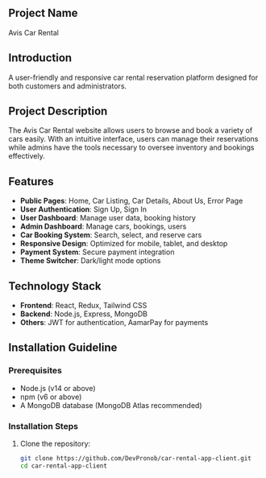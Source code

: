 ## Project Name
Avis Car Rental

## Introduction
A user-friendly and responsive car rental reservation platform designed for both customers and administrators.

## Project Description
The Avis Car Rental website allows users to browse and book a variety of cars easily. With an intuitive interface, users can manage their reservations while admins have the tools necessary to oversee inventory and bookings effectively.

## Features
- **Public Pages**: Home, Car Listing, Car Details, About Us, Error Page
- **User Authentication**: Sign Up, Sign In
- **User Dashboard**: Manage user data, booking history
- **Admin Dashboard**: Manage cars, bookings, users
- **Car Booking System**: Search, select, and reserve cars
- **Responsive Design**: Optimized for mobile, tablet, and desktop
- **Payment System**: Secure payment integration
- **Theme Switcher**: Dark/light mode options

## Technology Stack
- **Frontend**: React, Redux, Tailwind CSS
- **Backend**: Node.js, Express, MongoDB
- **Others**: JWT for authentication, AamarPay for payments

## Installation Guideline

### Prerequisites
- Node.js (v14 or above)
- npm (v6 or above)
- A MongoDB database (MongoDB Atlas recommended)

### Installation Steps
1. Clone the repository:
   ```bash
   git clone https://github.com/DevPronob/car-rental-app-client.git
   cd car-rental-app-client
